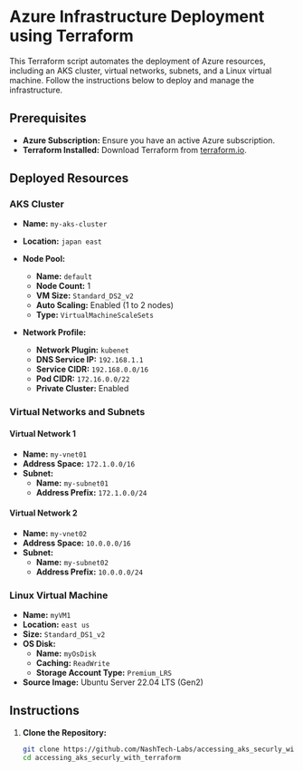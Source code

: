 # Azure Infrastructure Deployment using Terraform

This Terraform script automates the deployment of Azure resources, including an AKS cluster, virtual networks, subnets, and a Linux virtual machine. Follow the instructions below to deploy and manage the infrastructure.

## Prerequisites

- **Azure Subscription:** Ensure you have an active Azure subscription.
- **Terraform Installed:** Download Terraform from [terraform.io](https://www.terraform.io/downloads.html).

## Deployed Resources

### AKS Cluster

- **Name:** `my-aks-cluster`
- **Location:** `japan east`
- **Node Pool:**
  - **Name:** `default`
  - **Node Count:** 1
  - **VM Size:** `Standard_DS2_v2`
  - **Auto Scaling:** Enabled (1 to 2 nodes)
  - **Type:** `VirtualMachineScaleSets`

- **Network Profile:**
  - **Network Plugin:** `kubenet`
  - **DNS Service IP:** `192.168.1.1`
  - **Service CIDR:** `192.168.0.0/16`
  - **Pod CIDR:** `172.16.0.0/22`
  - **Private Cluster:** Enabled

### Virtual Networks and Subnets

#### Virtual Network 1

- **Name:** `my-vnet01`
- **Address Space:** `172.1.0.0/16`
- **Subnet:**
  - **Name:** `my-subnet01`
  - **Address Prefix:** `172.1.0.0/24`

#### Virtual Network 2

- **Name:** `my-vnet02`
- **Address Space:** `10.0.0.0/16`
- **Subnet:**
  - **Name:** `my-subnet02`
  - **Address Prefix:** `10.0.0.0/24`

### Linux Virtual Machine

- **Name:** `myVM1`
- **Location:** `east us`
- **Size:** `Standard_DS1_v2`
- **OS Disk:**
  - **Name:** `myOsDisk`
  - **Caching:** `ReadWrite`
  - **Storage Account Type:** `Premium_LRS`
- **Source Image:** Ubuntu Server 22.04 LTS (Gen2)

## Instructions

1. **Clone the Repository:**
   ```bash
   git clone https://github.com/NashTech-Labs/accessing_aks_securly_with_terraform.git
   cd accessing_aks_securly_with_terraform

